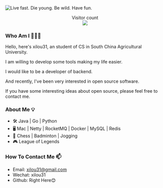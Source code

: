 <img src="https://raw.githubusercontent.com/sagar-viradiya/sagar-viradiya/master/resources/banner.png" alt="Live fast. Die young. Be wild. Have fun.">

<p align="center"> 
  Visitor count<br>
  <img src="https://profile-counter.glitch.me/xilou31/count.svg" />
</p>

### Who Am I 👨🏻‍💻

Hello, here's xilou31, an student of CS in South China Agricultural University.

I am willing to develop some tools making my life easier. 

I would like to be a developer of backend.

And recently, I've been very interested in open source software.

If you have some interesting ideas about open source, please feel free to contact me.

### About Me 💡

- 🛠️  Java  | Go | Python
- 🖥️  Mac   | Netty | RocketMQ | Docker | MySQL | Redis
- 🎲  Chess | Badminton | Jogging
- 🎮  League of Legends

### How To Contact Me 📫

+ Email:   xilou31@gmail.com
+ Wechat:  xilou31
+ Github:  Right Here😊
